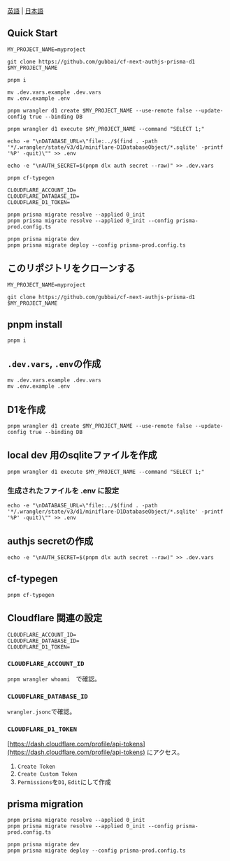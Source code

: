 [英語](README.md) | [日本語](ja.README.md)

## Quick Start

```
MY_PROJECT_NAME=myproject
```

```
git clone https://github.com/gubbai/cf-next-authjs-prisma-d1 $MY_PROJECT_NAME

pnpm i

mv .dev.vars.example .dev.vars
mv .env.example .env

pnpm wrangler d1 create $MY_PROJECT_NAME --use-remote false --update-config true --binding DB

pnpm wrangler d1 execute $MY_PROJECT_NAME --command "SELECT 1;"

echo -e "\nDATABASE_URL=\"file:../$(find . -path '*/.wrangler/state/v3/d1/miniflare-D1DatabaseObject/*.sqlite' -printf '%P' -quit)\"" >> .env

echo -e "\nAUTH_SECRET=$(pnpm dlx auth secret --raw)" >> .dev.vars

pnpm cf-typegen
```

```.env
CLOUDFLARE_ACCOUNT_ID=
CLOUDFLARE_DATABASE_ID=
CLOUDFLARE_D1_TOKEN=
```

```
pnpm prisma migrate resolve --applied 0_init
pnpm prisma migrate resolve --applied 0_init --config prisma-prod.config.ts

pnpm prisma migrate dev
pnpm prisma migrate deploy --config prisma-prod.config.ts
```

## このリポジトリをクローンする

```
MY_PROJECT_NAME=myproject
```

```
git clone https://github.com/gubbai/cf-next-authjs-prisma-d1 $MY_PROJECT_NAME
```

## pnpm install

```
pnpm i
```

## `.dev.vars`, `.env`の作成

```
mv .dev.vars.example .dev.vars
mv .env.example .env
```

## D1を作成

```
pnpm wrangler d1 create $MY_PROJECT_NAME --use-remote false --update-config true --binding DB
```

## local dev 用のsqliteファイルを作成

```
pnpm wrangler d1 execute $MY_PROJECT_NAME --command "SELECT 1;"
```

### 生成されたファイルを .env に設定

```
echo -e "\nDATABASE_URL=\"file:../$(find . -path '*/.wrangler/state/v3/d1/miniflare-D1DatabaseObject/*.sqlite' -printf '%P' -quit)\"" >> .env
```

## authjs secretの作成

```
echo -e "\nAUTH_SECRET=$(pnpm dlx auth secret --raw)" >> .dev.vars
```

## cf-typegen

```
pnpm cf-typegen
```

## Cloudflare 関連の設定

```.env
CLOUDFLARE_ACCOUNT_ID=
CLOUDFLARE_DATABASE_ID=
CLOUDFLARE_D1_TOKEN=
```

### `CLOUDFLARE_ACCOUNT_ID`

`pnpm wrangler whoami`　で確認。

### `CLOUDFLARE_DATABASE_ID`

`wrangler.jsonc`で確認。

### `CLOUDFLARE_D1_TOKEN`

[https://dash.cloudflare.com/profile/api-tokens](https://dash.cloudflare.com/profile/api-tokens) にアクセス。

1. `Create Token`
2. `Create Custom Token`
3. `Permissions`を`D1`, `Edit`にして作成

## prisma migration

```
pnpm prisma migrate resolve --applied 0_init
pnpm prisma migrate resolve --applied 0_init --config prisma-prod.config.ts
```

```
pnpm prisma migrate dev
pnpm prisma migrate deploy --config prisma-prod.config.ts
```
